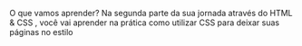 O que vamos aprender?
Na segunda parte da sua jornada através do HTML & CSS , você vai aprender na prática como utilizar CSS para deixar suas páginas no estilo
